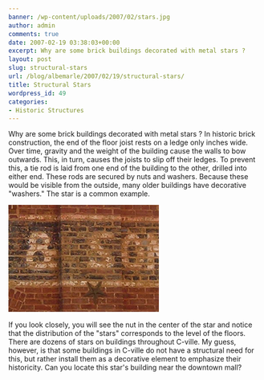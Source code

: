 ```yaml
---
banner: /wp-content/uploads/2007/02/stars.jpg
author: admin
comments: true
date: 2007-02-19 03:38:03+00:00
excerpt: Why are some brick buildings decorated with metal stars ?
layout: post
slug: structural-stars
url: /blog/albemarle/2007/02/19/structural-stars/
title: Structural Stars
wordpress_id: 49
categories:
- Historic Structures
---
```


Why are some brick buildings decorated with metal stars ? In historic brick construction, the end of the floor joist rests on a ledge only inches wide. Over time, gravity and the weight of the building cause the walls to bow outwards. This, in turn, causes the joists to slip off their ledges. To prevent this, a tie rod is laid from one end of the building to the other, drilled into either end. These rods are secured by nuts and washers. Because these would be visible from the outside, many older buildings have decorative "washers." The star is a common example. 

![stars.jpg](/wp-content/uploads/2007/02/stars.jpg)



If you look closely, you will see the nut in the center of the star and notice that the distribution of the "stars" corresponds to the level of the floors. There are dozens of stars on buildings throughout C-ville. My guess, however, is that some buildings in C-ville do not have a structural need for this, but rather install them as a decorative element to emphasize their historicity. Can you locate this star's building near the downtown mall? 
